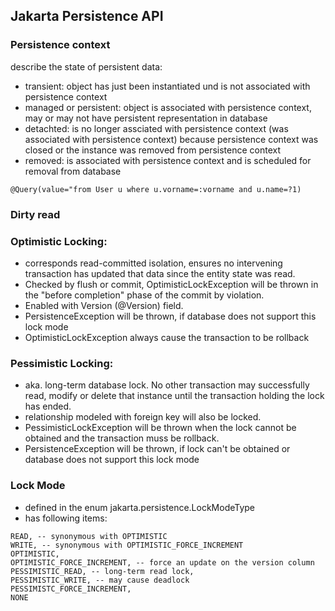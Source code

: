 ## Jakarta Persistence API

### Persistence context 
describe the state of persistent data:
- transient: object has just been instantiated und is not associated with persistence context
- managed or persistent: object is associated with persistence context, may or may not have persistent representation in database
- detachted: is no longer assciated with persistence context (was associated with persistence context) because persistence context was closed or the instance was removed from persistence context
- removed: is associated with persistence context and is scheduled for removal from database

````
@Query(value="from User u where u.vorname=:vorname and u.name=?1)
````
### Dirty read

### Optimistic Locking: 
  - corresponds read-committed isolation, ensures no intervening transaction has updated that data since the entity state was read. 
  - Checked by flush or commit, OptimisticLockException will be thrown in the "before completion" phase of the commit by violation. 
  - Enabled with Version (@Version) field.
  - PersistenceException will be thrown, if database does not support this lock mode
  - OptimisticLockException always cause the transaction to be rollback

### Pessimistic Locking: 
  - aka. long-term database lock. No other transaction may successfully read, modify or delete that instance until the transaction holding the lock has ended.
  - relationship modeled with foreign key will also be locked.
  - PessimisticLockException will be thrown when the lock cannot be obtained and the transaction muss be rollback.
  - PersistenceException will be thrown, if lock can't be obtained or database does not support this lock mode

### Lock Mode
- defined in the enum jakarta.persistence.LockModeType
- has following items:
````
READ, -- synonymous with OPTIMISTIC
WRITE, -- synonymous with OPTIMISTIC_FORCE_INCREMENT
OPTIMISTIC,
OPTIMISTIC_FORCE_INCREMENT, -- force an update on the version column
PESSIMISTIC_READ, -- long-term read lock, 
PESSIMISTIC_WRITE, -- may cause deadlock
PESSIMISTC_FORCE_INCREMENT,
NONE
````
